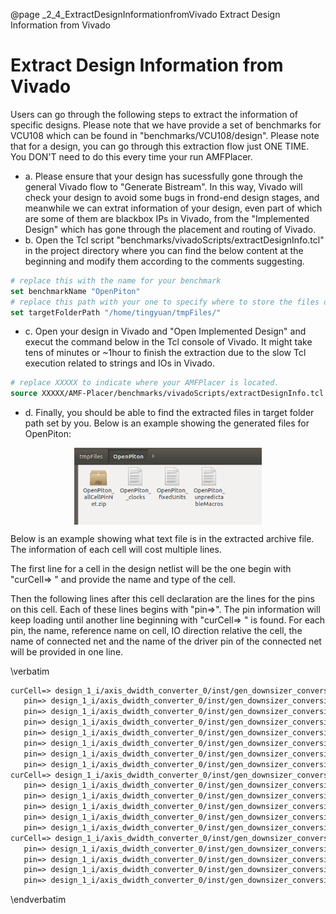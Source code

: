 @page _2_4_ExtractDesignInformationfromVivado Extract Design Information from Vivado
# Extract Design Information from Vivado

Users can go through the following steps to extract the information of specific designs. Please note that we have provide a set of benchmarks for VCU108 which can be found in "benchmarks/VCU108/design". Please note that for a design, you can go through this extraction flow just ONE TIME. You DON'T need to do this every time your run AMFPlacer.

* a. Please ensure that your design has sucessfully gone through the general Vivado flow to "Generate Bistream". In this way, Vivado will check your design to avoid some bugs in  frond-end design stages, and meanwhile we can extrat information of your design, even part of which are some of them are blackbox IPs in Vivado, from the "Implemented Design" which has gone through the placement and routing of Vivado.
* b. Open the Tcl script "benchmarks/vivadoScripts/extractDesignInfo.tcl" in the project directory where you can find the below content at the beginning and modify them according to the comments suggesting.
```tcl
# replace this with the name for your benchmark
set benchmarkName "OpenPiton" 
# replace this path with your one to specify where to store the files of extracted data
set targetFolderPath "/home/tingyuan/tmpFiles/" 
```
* c. Open your design in Vivado and "Open Implemented Design" and execut the command below in the Tcl console of Vivado. It might take tens of minutes or ~1hour to finish the extraction due to the slow Tcl execution related to strings and IOs in Vivado.
```tcl
# replace XXXXX to indicate where your AMFPlacer is located.
source XXXXX/AMF-Placer/benchmarks/vivadoScripts/extractDesignInfo.tcl
```
* d. Finally, you should be able to find the extracted files in target folder path set by you. Below is an example showing the generated files for OpenPiton:

<center>
<img src="designFiles.png" align="center"  alt="Design Files" title="Design Files" width="300" /> 
</center>


Below is an example showing what text file is in the extracted archive file. The information of each cell will cost multiple lines. 

The first line for a cell in the design netlist will be the one begin with "curCell=> " and provide the name and type of the cell.

Then the following lines after this cell declaration are the lines for the pins on this cell. Each of these lines begins with "pin=>". 
The pin information will keep loading until another line beginning with "curCell=> " is found.
For each pin, the name, reference name on cell, IO direction relative the cell, the name of connected net and the name of the driver pin of the connected net will be provided in one line.

\verbatim
```perl
curCell=> design_1_i/axis_dwidth_converter_0/inst/gen_downsizer_conversion.axisc_downsizer_0/r1_data[7]_i_9 type=> LUT6
   pin=> design_1_i/axis_dwidth_converter_0/inst/gen_downsizer_conversion.axisc_downsizer_0/r1_data[7]_i_9/O refpin=> O dir=> OUT net=> design_1_i/axis_dwidth_converter_0/inst/gen_downsizer_conversion.axisc_downsizer_0/r1_data[7]_i_9_n_0 drivepin=> design_1_i/axis_dwidth_converter_0/inst/gen_downsizer_conversion.axisc_downsizer_0/r1_data[7]_i_9/O
   pin=> design_1_i/axis_dwidth_converter_0/inst/gen_downsizer_conversion.axisc_downsizer_0/r1_data[7]_i_9/I0 refpin=> I0 dir=> IN net=> design_1_i/axis_dwidth_converter_0/inst/gen_downsizer_conversion.axisc_downsizer_0/r0_data[223] drivepin=> design_1_i/axis_dwidth_converter_0/inst/gen_downsizer_conversion.axisc_downsizer_0/r0_data_reg[223]/Q
   pin=> design_1_i/axis_dwidth_converter_0/inst/gen_downsizer_conversion.axisc_downsizer_0/r1_data[7]_i_9/I1 refpin=> I1 dir=> IN net=> design_1_i/axis_dwidth_converter_0/inst/gen_downsizer_conversion.axisc_downsizer_0/r0_data[95] drivepin=> design_1_i/axis_dwidth_converter_0/inst/gen_downsizer_conversion.axisc_downsizer_0/r0_data_reg[95]/Q
   pin=> design_1_i/axis_dwidth_converter_0/inst/gen_downsizer_conversion.axisc_downsizer_0/r1_data[7]_i_9/I2 refpin=> I2 dir=> IN net=> design_1_i/axis_dwidth_converter_0/inst/gen_downsizer_conversion.axisc_downsizer_0/r0_out_sel_next_r_reg[3] drivepin=> design_1_i/axis_dwidth_converter_0/inst/gen_downsizer_conversion.axisc_downsizer_0/r0_out_sel_next_r_reg[3]/Q
   pin=> design_1_i/axis_dwidth_converter_0/inst/gen_downsizer_conversion.axisc_downsizer_0/r1_data[7]_i_9/I3 refpin=> I3 dir=> IN net=> design_1_i/axis_dwidth_converter_0/inst/gen_downsizer_conversion.axisc_downsizer_0/r0_data[159] drivepin=> design_1_i/axis_dwidth_converter_0/inst/gen_downsizer_conversion.axisc_downsizer_0/r0_data_reg[159]/Q
   pin=> design_1_i/axis_dwidth_converter_0/inst/gen_downsizer_conversion.axisc_downsizer_0/r1_data[7]_i_9/I4 refpin=> I4 dir=> IN net=> design_1_i/axis_dwidth_converter_0/inst/gen_downsizer_conversion.axisc_downsizer_0/r0_out_sel_next_r_reg[4] drivepin=> design_1_i/axis_dwidth_converter_0/inst/gen_downsizer_conversion.axisc_downsizer_0/r0_out_sel_next_r_reg[4]/Q
   pin=> design_1_i/axis_dwidth_converter_0/inst/gen_downsizer_conversion.axisc_downsizer_0/r1_data[7]_i_9/I5 refpin=> I5 dir=> IN net=> design_1_i/axis_dwidth_converter_0/inst/gen_downsizer_conversion.axisc_downsizer_0/r0_data[31] drivepin=> design_1_i/axis_dwidth_converter_0/inst/gen_downsizer_conversion.axisc_downsizer_0/r0_data_reg[31]/Q
curCell=> design_1_i/axis_dwidth_converter_0/inst/gen_downsizer_conversion.axisc_downsizer_0/r1_data_reg[0] type=> FDRE
   pin=> design_1_i/axis_dwidth_converter_0/inst/gen_downsizer_conversion.axisc_downsizer_0/r1_data_reg[0]/Q refpin=> Q dir=> OUT net=> design_1_i/axis_dwidth_converter_0/inst/gen_downsizer_conversion.axisc_downsizer_0/r1_data[0] drivepin=> design_1_i/axis_dwidth_converter_0/inst/gen_downsizer_conversion.axisc_downsizer_0/r1_data_reg[0]/Q
   pin=> design_1_i/axis_dwidth_converter_0/inst/gen_downsizer_conversion.axisc_downsizer_0/r1_data_reg[0]/C refpin=> C dir=> IN net=> design_1_i/axis_dwidth_converter_0/inst/gen_downsizer_conversion.axisc_downsizer_0/aclk drivepin=> design_1_i/xilinx_dma_pcie_ep_0/inst/xdma_0_i/inst/pcie3_ip_i/inst/xdma_0_pcie3_ip_gt_top_i/phy_clk_i/bufg_gt_userclk/O
   pin=> design_1_i/axis_dwidth_converter_0/inst/gen_downsizer_conversion.axisc_downsizer_0/r1_data_reg[0]/CE refpin=> CE dir=> IN net=> design_1_i/axis_dwidth_converter_0/inst/gen_downsizer_conversion.axisc_downsizer_0/r1_data_0 drivepin=> design_1_i/axis_dwidth_converter_0/inst/gen_downsizer_conversion.axisc_downsizer_0/r1_data[7]_i_1/O
   pin=> design_1_i/axis_dwidth_converter_0/inst/gen_downsizer_conversion.axisc_downsizer_0/r1_data_reg[0]/D refpin=> D dir=> IN net=> design_1_i/axis_dwidth_converter_0/inst/gen_downsizer_conversion.axisc_downsizer_0/p_0_in[0] drivepin=> design_1_i/axis_dwidth_converter_0/inst/gen_downsizer_conversion.axisc_downsizer_0/r1_data[0]_i_1/O
   pin=> design_1_i/axis_dwidth_converter_0/inst/gen_downsizer_conversion.axisc_downsizer_0/r1_data_reg[0]/R refpin=> R dir=> IN net=> design_1_i/axis_dwidth_converter_0/inst/gen_downsizer_conversion.axisc_downsizer_0/<const0> drivepin=> design_1_i/axis_dwidth_converter_0/inst/gen_downsizer_conversion.axisc_downsizer_0/GND/G
curCell=> design_1_i/axis_dwidth_converter_0/inst/gen_downsizer_conversion.axisc_downsizer_0/r1_data_reg[0]_i_2 type=> MUXF7
   pin=> design_1_i/axis_dwidth_converter_0/inst/gen_downsizer_conversion.axisc_downsizer_0/r1_data_reg[0]_i_2/O refpin=> O dir=> OUT net=> design_1_i/axis_dwidth_converter_0/inst/gen_downsizer_conversion.axisc_downsizer_0/r1_data_reg[0]_i_2_n_0 drivepin=> design_1_i/axis_dwidth_converter_0/inst/gen_downsizer_conversion.axisc_downsizer_0/r1_data_reg[0]_i_2/O
   pin=> design_1_i/axis_dwidth_converter_0/inst/gen_downsizer_conversion.axisc_downsizer_0/r1_data_reg[0]_i_2/I0 refpin=> I0 dir=> IN net=> design_1_i/axis_dwidth_converter_0/inst/gen_downsizer_conversion.axisc_downsizer_0/r1_data[0]_i_6_n_0 drivepin=> design_1_i/axis_dwidth_converter_0/inst/gen_downsizer_conversion.axisc_downsizer_0/r1_data[0]_i_6/O
   pin=> design_1_i/axis_dwidth_converter_0/inst/gen_downsizer_conversion.axisc_downsizer_0/r1_data_reg[0]_i_2/I1 refpin=> I1 dir=> IN net=> design_1_i/axis_dwidth_converter_0/inst/gen_downsizer_conversion.axisc_downsizer_0/r1_data[0]_i_7_n_0 drivepin=> design_1_i/axis_dwidth_converter_0/inst/gen_downsizer_conversion.axisc_downsizer_0/r1_data[0]_i_7/O
   pin=> design_1_i/axis_dwidth_converter_0/inst/gen_downsizer_conversion.axisc_downsizer_0/r1_data_reg[0]_i_2/S refpin=> S dir=> IN net=> design_1_i/axis_dwidth_converter_0/inst/gen_downsizer_conversion.axisc_downsizer_0/r0_out_sel_next_r_reg[2] drivepin=> design_1_i/axis_dwidth_converter_0/inst/gen_downsizer_conversion.axisc_downsizer_0/r0_out_sel_next_r_reg[2]/Q
```
\endverbatim